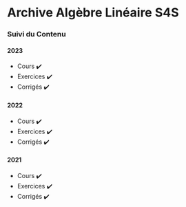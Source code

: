 # Archive Algèbre Linéaire S4S

### Suivi du Contenu

#### 2023
- Cours :heavy_check_mark:
- Exercices :heavy_check_mark:
- Corrigés :heavy_check_mark:

#### 2022
- Cours :heavy_check_mark:
- Exercices :heavy_check_mark:
- Corrigés :heavy_check_mark:

#### 2021
- Cours :heavy_check_mark:
- Exercices :heavy_check_mark:
- Corrigés :heavy_check_mark:

